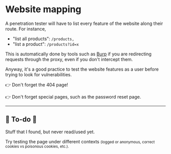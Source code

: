 # Website mapping

<div class="row row-cols-lg-2"><div>

A penetration tester will have to list every feature of the website along their route. For instance,

* "list all products": `/products,`
* "list a product": `/products?id=x`

This is automatically done by tools such as [Burp](/cybersecurity/red-team/s3.exploitation/tools/burp.md) if you are redirecting requests through the proxy, even if you don't intercept them.
</div><div>

Anyway, it's a good practice to test the website features as a user before trying to look for vulnerabilities.

👉 Don't forget the 404 page!

👉 Don't forget special pages, such as the password reset page.
</div></div>

<hr class="sep-both">

## 👻 To-do 👻

Stuff that I found, but never read/used yet.

<div class="row row-cols-lg-2"><div>

Try testing the page under different contexts <small>(logged or anonymous, correct cookies vs poisonous cookies, etc.).
</div><div>
</div></div>